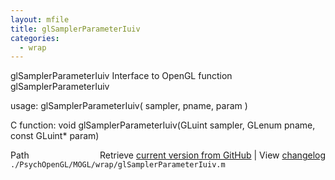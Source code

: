 ```yaml
---
layout: mfile
title: glSamplerParameterIuiv
categories:
  - wrap
---
```


glSamplerParameterIuiv  Interface to OpenGL function glSamplerParameterIuiv

usage:  glSamplerParameterIuiv\( sampler, pname, param \)

C function:  void glSamplerParameterIuiv\(GLuint sampler, GLenum pname, const GLuint\* param\)


<div class="code_header" style="text-align:right;">
  <span style="float:left;">Path&nbsp;&nbsp;</span> <span class="counter">Retrieve <a href=
  "https://raw.github.com/Psychtoolbox-3/Psychtoolbox-3/beta/./PsychOpenGL/MOGL/wrap/glSamplerParameterIuiv.m">current version from GitHub</a> | View <a href=
  "https://github.com/Psychtoolbox-3/Psychtoolbox-3/commits/beta/./PsychOpenGL/MOGL/wrap/glSamplerParameterIuiv.m">changelog</a></span>
</div>
<div class="code">
  <code>./PsychOpenGL/MOGL/wrap/glSamplerParameterIuiv.m</code>
</div>
